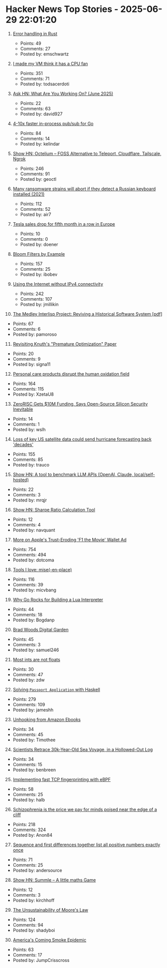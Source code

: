 # Hacker News Top Stories - 2025-06-29 22:01:20

1. [Error handling in Rust](https://felix-knorr.net/posts/2025-06-29-rust-error-handling.html)
   - Points: 49
   - Comments: 27
   - Posted by: emschwartz

2. [I made my VM think it has a CPU fan](https://wbenny.github.io/2025/06/29/i-made-my-vm-think-it-has-a-cpu-fan.html)
   - Points: 351
   - Comments: 71
   - Posted by: todsacerdoti

3. [Ask HN: What Are You Working On? (June 2025)](undefined)
   - Points: 22
   - Comments: 63
   - Posted by: david927

4. [4-10x faster in-process pub/sub for Go](https://github.com/kelindar/event)
   - Points: 84
   - Comments: 14
   - Posted by: kelindar

5. [Show HN: Octelium – FOSS Alternative to Teleport, Cloudflare, Tailscale, Ngrok](https://github.com/octelium/octelium)
   - Points: 246
   - Comments: 91
   - Posted by: geoctl

6. [Many ransomware strains will abort if they detect a Russian keyboard installed (2021)](https://krebsonsecurity.com/2021/05/try-this-one-weird-trick-russian-hackers-hate/)
   - Points: 112
   - Comments: 52
   - Posted by: air7

7. [Tesla sales drop for fifth month in a row in Europe](https://abcnews.go.com/Business/wireStory/europeans-angry-musk-buying-cars-tesla-sales-drop-123203026)
   - Points: 10
   - Comments: 0
   - Posted by: doener

8. [Bloom Filters by Example](https://llimllib.github.io/bloomfilter-tutorial/)
   - Points: 157
   - Comments: 25
   - Posted by: ibobev

9. [Using the Internet without IPv4 connectivity](https://jamesmcm.github.io/blog/no-ipv4/)
   - Points: 242
   - Comments: 107
   - Posted by: jmillikin

10. [The Medley Interlisp Project: Reviving a Historical Software System [pdf]](https://interlisp.org/documentation/young-ccece2025.pdf)
   - Points: 67
   - Comments: 6
   - Posted by: pamoroso

11. [Revisiting Knuth's "Premature Optimization" Paper](https://probablydance.com/2025/06/19/revisiting-knuths-premature-optimization-paper/)
   - Points: 20
   - Comments: 9
   - Posted by: signa11

12. [Personal care products disrupt the human oxidation field](https://www.science.org/doi/10.1126/sciadv.ads7908)
   - Points: 164
   - Comments: 115
   - Posted by: XzetaU8

13. [ZeroRISC Gets $10M Funding, Says Open-Source Silicon Security Inevitable](https://www.eetimes.com/zerorisc-gets-10-million-funding-says-open-source-silicon-security-inevitable/)
   - Points: 14
   - Comments: 1
   - Posted by: wslh

14. [Loss of key US satellite data could send hurricane forecasting back 'decades'](https://www.theguardian.com/us-news/2025/jun/28/noaa-cuts-hurricane-forecasting-climate)
   - Points: 155
   - Comments: 85
   - Posted by: trauco

15. [Show HN: A tool to benchmark LLM APIs (OpenAI, Claude, local/self-hosted)](https://llmapitest.com/)
   - Points: 22
   - Comments: 3
   - Posted by: mrqjr

16. [Show HN: Sharpe Ratio Calculation Tool](https://www.fundratios.com/)
   - Points: 12
   - Comments: 4
   - Posted by: navquant

17. [More on Apple's Trust-Eroding 'F1 the Movie' Wallet Ad](https://daringfireball.net/2025/06/more_on_apples_trust-eroding_f1_the_movie_wallet_ad)
   - Points: 754
   - Comments: 494
   - Posted by: dotcoma

18. [Tools I love: mise(-en-place)](https://blog.vbang.dk/2025/06/29/tools-i-love-mise/)
   - Points: 116
   - Comments: 39
   - Posted by: micvbang

19. [Why Go Rocks for Building a Lua Interpreter](https://www.zombiezen.com/blog/2025/06/why-go-rocks-for-building-lua-interpreter/)
   - Points: 44
   - Comments: 18
   - Posted by: Bogdanp

20. [Brad Woods Digital Garden](https://garden.bradwoods.io)
   - Points: 45
   - Comments: 3
   - Posted by: samuel246

21. [Most ints are not floats](https://www.johndcook.com/blog/2025/06/27/most-ints-are-not-floats/)
   - Points: 30
   - Comments: 47
   - Posted by: zdw

22. [Solving `Passport Application` with Haskell](https://jameshaydon.github.io/passport/)
   - Points: 279
   - Comments: 109
   - Posted by: jameshh

23. [Unhooking from Amazon Ebooks](https://remysharp.com/2025/06/29/unhooking-from-amazon-ebooks)
   - Points: 34
   - Comments: 45
   - Posted by: Timothee

24. [Scientists Retrace 30k-Year-Old Sea Voyage, in a Hollowed-Out Log](https://www.nytimes.com/2025/06/25/science/anthropology-ocean-migration-japan.html)
   - Points: 34
   - Comments: 15
   - Posted by: benbreen

25. [Implementing fast TCP fingerprinting with eBPF](https://halb.it/posts/ebpf-fingerprinting-1/)
   - Points: 58
   - Comments: 25
   - Posted by: halb

26. [Schizophrenia is the price we pay for minds poised near the edge of a cliff](https://www.psychiatrymargins.com/p/schizophrenia-is-the-price-we-pay)
   - Points: 218
   - Comments: 324
   - Posted by: Anon84

27. [Sequence and first differences together list all positive numbers exactly once](https://oeis.org/A005228)
   - Points: 71
   - Comments: 25
   - Posted by: andersource

28. [Show HN: Summle – A little maths Game](https://summle.net)
   - Points: 12
   - Comments: 3
   - Posted by: kirchhoff

29. [The Unsustainability of Moore's Law](https://bzolang.blog/p/the-unsustainability-of-moores-law)
   - Points: 124
   - Comments: 94
   - Posted by: shadyboi

30. [America's Coming Smoke Epidemic](https://www.theatlantic.com/science/archive/2025/06/wildfire-smoke-epidemic/683343/)
   - Points: 63
   - Comments: 17
   - Posted by: JumpCrisscross

